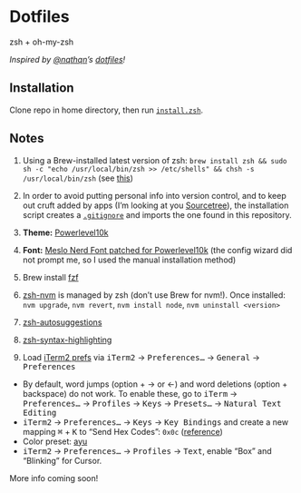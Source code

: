 # Dotfiles

zsh + oh-my-zsh

*Inspired by [@nqthqn](https://github.com/nqthqn/)’s [dotfiles](https://github.com/nqthqn/dotfiles)!*

## Installation

Clone repo in home directory, then run [`install.zsh`](install.zsh).

## Notes

1. Using a Brew-installed latest version of zsh: `brew install zsh && sudo sh -c "echo /usr/local/bin/zsh >> /etc/shells" && chsh -s /usr/local/bin/zsh` (see [this](https://stackoverflow.com/a/44549662/922323))

1. In order to avoid putting personal info into version control, and to keep out cruft added by apps (I’m looking at you [Sourcetree](https://www.sourcetreeapp.com/)), the installation script creates a [`.gitignore`](.gitignore) and imports the one found in this repository.

1. **Theme:** [Powerlevel10k](https://github.com/romkatv/powerlevel10k)

1. **Font:** [Meslo Nerd Font patched for Powerlevel10k](https://github.com/romkatv/powerlevel10k/blob/master/README.md#fonts) (the config wizard did not prompt me, so I used the manual installation method)

1. Brew install [fzf](https://github.com/junegunn/fzf)

1. [zsh-nvm](https://github.com/lukechilds/zsh-nvm) is managed by zsh (don’t use Brew for nvm!). Once installed: `nvm upgrade`, `nvm revert`, `nvm install node`, `nvm uninstall <version>`

1. [zsh-autosuggestions](https://github.com/zsh-users/zsh-autosuggestions)

1. [zsh-syntax-highlighting](https://github.com/zsh-users/zsh-syntax-highlighting)

1. Load [iTerm2 prefs](com.googlecode.iterm2.plist) via <kbd>iTerm2</kbd> → <kbd>Preferences…</kbd> → <kbd>General</kbd> → <kbd>Preferences</kbd>
  - By default, word jumps (option + → or ←) and word deletions (option + backspace) do not work. To enable these, go to <kbd>iTerm</kbd> → <kbd>Preferences…</kbd> → <kbd>Profiles</kbd> → <kbd>Keys</kbd> → <kbd>Presets…</kbd> → <kbd>Natural Text Editing</kbd>
  - <kbd>iTerm2</kbd> → <kbd>Preferences…</kbd> → <kbd>Keys</kbd> → <kbd>Key Bindings</kbd> and create a new mapping <kbd>⌘</kbd> + <kbd>K</kbd> to “Send Hex Codes”: `0x0c` ([reference](https://superuser.com/a/1036168/201992))
  - Color preset: [ayu](https://raw.githubusercontent.com/mbadolato/iTerm2-Color-Schemes/master/schemes/ayu.itermcolors)
  - <kbd>iTerm2</kbd> → <kbd>Preferences…</kbd> → <kbd>Profiles</kbd> → <kbd>Text</kbd>, enable “Box” and “Blinking” for Cursor.

More info coming soon!
